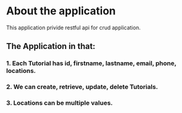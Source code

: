 # About the application

This application privide restful api for crud application.

 ## The Application in that:

   ### 1. Each Tutorial has id, firstname, lastname, email, phone, locations.
   ### 2. We can create, retrieve, update, delete Tutorials.
   ### 3. Locations can be multiple values.
